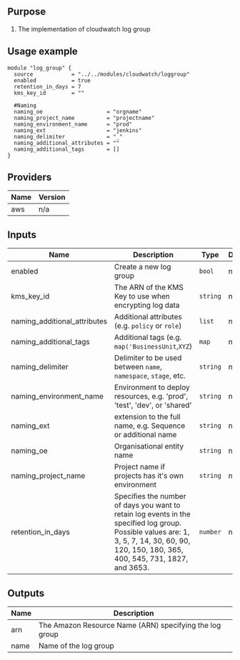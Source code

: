 ## Purpose
1. The implementation of cloudwatch log group

## Usage example
```
module "log_group" {
  source            = "../../modules/cloudwatch/loggroup"
  enabled           = true
  retention_in_days = 7
  kms_key_id        = ""

  #Naming
  naming_oe                    = "orgname"
  naming_project_name          = "projectname"
  naming_environment_name      = "prod"
  naming_ext                   = "jenkins"
  naming_delimiter             = "_"
  naming_additional_attributes = ""
  naming_additional_tags       = []
}
```

## Providers

| Name | Version |
|------|---------|
| aws | n/a |

## Inputs

| Name | Description | Type | Default | Required |
|------|-------------|------|---------|:-----:|
| enabled | Create a new log group | `bool` | n/a | yes |
| kms\_key\_id | The ARN of the KMS Key to use when encrypting log data | `string` | n/a | yes |
| naming\_additional\_attributes | Additional attributes (e.g. `policy` or `role`) | `list` | n/a | yes |
| naming\_additional\_tags | Additional tags (e.g. `map('BusinessUnit`,`XYZ`) | `map` | n/a | yes |
| naming\_delimiter | Delimiter to be used between `name`, `namespace`, `stage`, etc. | `string` | n/a | yes |
| naming\_environment\_name | Environment to deploy resources, e.g. 'prod', 'test', 'dev', or 'shared' | `string` | n/a | yes |
| naming\_ext | extension to the full name, e.g. Sequence or additional name | `string` | n/a | yes |
| naming\_oe | Organisational entity name | `string` | n/a | yes |
| naming\_project\_name | Project name if projects has it's own environment | `string` | n/a | yes |
| retention\_in\_days | Specifies the number of days you want to retain log events in the specified log group. Possible values are: 1, 3, 5, 7, 14, 30, 60, 90, 120, 150, 180, 365, 400, 545, 731, 1827, and 3653. | `number` | n/a | yes |

## Outputs

| Name | Description |
|------|-------------|
| arn | The Amazon Resource Name (ARN) specifying the log group |
| name | Name of the log group |